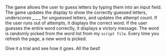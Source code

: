 The game allows the user to guess letters by typing them into an input field. The game updates the display to show the correctly guessed letters, underscores **_ _ _** for unguessed letters, and updates the attempt count. If the user runs out of attempts, it displays the correct word. If the user guesses the entire word correctly, it displays a victory message.
The word is randomly picked from the word list from my ``` script file ```. Every time you refresh the page, a new word is picked.

Give it a trial and see how it goes. All the best!




